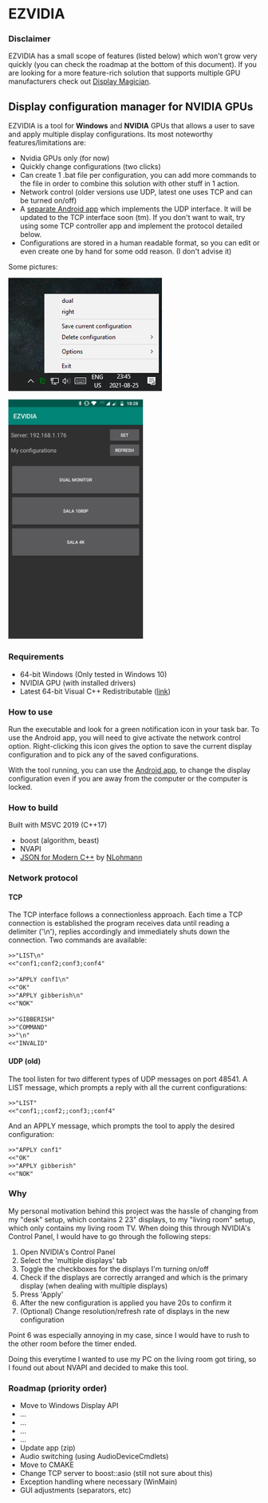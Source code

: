 # EZVIDIA
### Disclaimer
EZVIDIA has a small scope of features (listed below) which won't grow very quickly (you can check the roadmap at the bottom of this document). If you are looking for a more feature-rich solution that supports multiple GPU manufacturers check out [Display Magician](https://github.com/terrymacdonald/DisplayMagician).

## Display configuration manager for NVIDIA GPUs

EZVIDIA is a tool for **Windows** and **NVIDIA** GPUs that allows a user to save and apply multiple display configurations. Its most noteworthy features/limitations are:
- Nvidia GPUs only (for now)
- Quickly change configurations (two clicks)
- Can create 1 .bat file per configuration, you can add more commands to the file in order to combine this solution with other stuff in 1 action.
- Network control (older versions use UDP, latest one uses TCP and can be turned on/off)
- A [separate Android app](https://github.com/fchamicapereira/EZVIDIA_android_app)  which implements the UDP interface. It will be updated to the TCP interface soon (tm). If you don't want to wait, try using some TCP controller app and implement the protocol detailed below.
- Configurations are stored in a human readable format, so you can edit or even create one by hand for some odd reason. (I don't advise it)

Some pictures:

![Right-clicking the notification icon shows this menu](./menu.png)

<img src="./android.jpg" width="270">

### Requirements
- 64-bit Windows (Only tested in Windows 10)
- NVIDIA GPU (with installed drivers)
- Latest 64-bit Visual C++ Redistributable ([link](https://support.microsoft.com/en-us/help/2977003/the-latest-supported-visual-c-downloads))

### How to use
Run the executable and look for a green notification icon in your task bar. To use the Android app, you will need to give activate the network control option. Right-clicking this icon gives the option to save the current display configuration and to pick any of the saved configurations.

With the tool running, you can use the [Android app](https://github.com/fchamicapereira/EZVIDIA_android_app), to change the display configuration even if you are away from the computer or the computer is locked.


### How to build
Built with MSVC 2019 (C++17)
- boost (algorithm, beast)
- NVAPI
- [JSON for Modern C++](https://github.com/nlohmann/json) by [NLohmann](https://github.com/nlohmann)

### Network protocol
#### TCP
The TCP interface follows a connectionless approach. Each time a TCP connection is established the program receives data until reading a delimiter ('\n'), replies accordingly and immediately shuts down the connection. Two commands are available:

	>>"LIST\n"
	<<"conf1;conf2;conf3;conf4"

	>>"APPLY conf1\n"
	<<"OK"
	>>"APPLY gibberish\n"
	<<"NOK"

	>>"GIBBERISH"
    >>"COMMAND"
    >>"\n"
	<<"INVALID"

#### UDP (old)
The tool listen for two different types of UDP messages on port 48541. A LIST message, which prompts a reply with all the current configurations:

	>>"LIST"
	<<"conf1;;conf2;;conf3;;conf4"
	
And an APPLY message, which prompts the tool to apply the desired configuration:

	>>"APPLY conf1"
	<<"OK"
	>>"APPLY gibberish"
	<<"NOK"


### Why
My personal motivation behind this project was the hassle of changing from my "desk" setup, which contains 2 23" displays, to my "living room" setup, which only contains my living room TV. When doing this through NVIDIA's Control Panel, I would have to go through the following steps:
1. Open NVIDIA's Control Panel
2. Select the 'multiple displays' tab
3. Toggle the checkboxes for the displays I'm turning on/off
4. Check if the displays are correctly arranged and which is the primary display (when dealing with multiple displays)
5. Press 'Apply'
6. After the new configuration is applied you have 20s to confirm it
7. (Optional) Change resolution/refresh rate of displays in the new configuration

Point 6 was especially annoying in my case, since I would have to rush to the other room before the timer ended.

Doing this everytime I wanted to use my PC on the living room got tiring, so I found out about NVAPI and decided to make this tool.

### Roadmap (priority order)
- Move to Windows Display API
- ...
- ...
- ...
- ...
- Update app (zip)
- Audio switching (using AudioDeviceCmdlets)
- Move to CMAKE
- Change TCP server to boost::asio (still not sure about this)
- Exception handling where necessary (WinMain)
- GUI adjustments (separators, etc)
